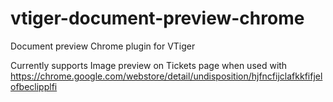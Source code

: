 # vtiger-document-preview-chrome
Document preview Chrome plugin for VTiger

Currently supports Image preview on Tickets page when used with https://chrome.google.com/webstore/detail/undisposition/hjfncfijclafkkfifjelofbeclipplfi
